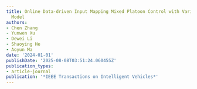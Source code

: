 ```yaml
---
title: Online Data-driven Input Mapping Mixed Platoon Control with Variable Order
  Model
authors:
- Chen Zhang
- Yunwen Xu
- Dewei Li
- Shaoying He
- Aoyun Ma
date: '2024-01-01'
publishDate: '2025-08-08T03:51:24.060455Z'
publication_types:
- article-journal
publication: '*IEEE Transactions on Intelligent Vehicles*'
---
```

